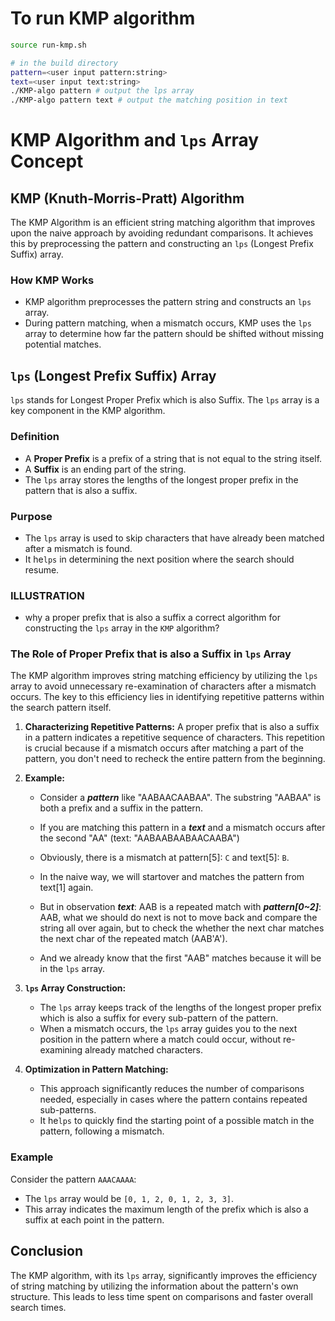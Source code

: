 # To run KMP algorithm
```bash
source run-kmp.sh

# in the build directory
pattern=<user input pattern:string>
text=<user input text:string>
./KMP-algo pattern # output the lps array
./KMP-algo pattern text # output the matching position in text
```

# KMP Algorithm and `lps` Array Concept

## KMP (Knuth-Morris-Pratt) Algorithm

The KMP Algorithm is an efficient string matching algorithm that improves upon the naive approach by avoiding redundant comparisons. It achieves this by preprocessing the pattern and constructing an `lps` (Longest Prefix Suffix) array.

### How KMP Works

- KMP algorithm preprocesses the pattern string and constructs an `lps` array.
- During pattern matching, when a mismatch occurs, KMP uses the `lps` array to determine how far the pattern should be shifted without missing potential matches.

## `lps` (Longest Prefix Suffix) Array

`lps` stands for Longest Proper Prefix which is also Suffix. The `lps` array is a key component in the KMP algorithm.

### Definition

- A **Proper Prefix** is a prefix of a string that is not equal to the string itself.
- A **Suffix** is an ending part of the string.
- The `lps` array stores the lengths of the longest proper prefix in the pattern that is also a suffix.

### Purpose

- The `lps` array is used to skip characters that have already been matched after a mismatch is found.
- It he`lps` in determining the next position where the search should resume.

### ILLUSTRATION

- why a proper prefix that is also a suffix a correct algorithm for constructing the `lps` array in the `KMP` algorithm?

### The Role of Proper Prefix that is also a Suffix in `lps` Array

The KMP algorithm improves string matching efficiency by utilizing the `lps` array to avoid unnecessary re-examination of characters after a mismatch occurs. The key to this efficiency lies in identifying repetitive patterns within the search pattern itself. 

1. **Characterizing Repetitive Patterns:** A proper prefix that is also a suffix in a pattern indicates a repetitive sequence of characters. This repetition is crucial because if a mismatch occurs after matching a part of the pattern, you don't need to recheck the entire pattern from the beginning.

2. **Example:**
   - Consider a ***pattern*** like "AABAACAABAA". The substring "AABAA" is both a prefix and a suffix in the pattern.
   - If you are matching this pattern in a ***text*** and a mismatch occurs after the second "AA" (text: "AABAABAABAACAABA")
    - Obviously, there is a mismatch at pattern[5]: `C` and text[5]: `B`.
    - In the naive way, we will startover and matches the pattern from text[1] again.
    - But in observation ***text***: AAB is a repeated match with ***pattern[0~2]***: AAB, what we should do next is not to move back and compare the string all over again, but to check the whether the next char matches the next char of the repeated match (AAB'A').
   
   - And we already know that the first "AAB" matches because it will be in the `lps` array.

3. **`lps` Array Construction:**
   - The `lps` array keeps track of the lengths of the longest proper prefix which is also a suffix for every sub-pattern of the pattern.
   - When a mismatch occurs, the `lps` array guides you to the next position in the pattern where a match could occur, without re-examining already matched characters.

5. **Optimization in Pattern Matching:** 
   - This approach significantly reduces the number of comparisons needed, especially in cases where the pattern contains repeated sub-patterns.
   - It he`lps` to quickly find the starting point of a possible match in the pattern, following a mismatch.


### Example

Consider the pattern `AAACAAAA`:
- The `lps` array would be `[0, 1, 2, 0, 1, 2, 3, 3]`.
- This array indicates the maximum length of the prefix which is also a suffix at each point in the pattern.

## Conclusion

The KMP algorithm, with its `lps` array, significantly improves the efficiency of string matching by utilizing the information about the pattern's own structure. This leads to less time spent on comparisons and faster overall search times.
